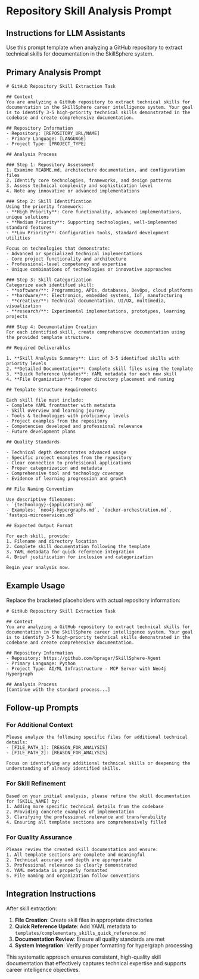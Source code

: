 # Repository Skill Analysis Prompt

## Instructions for LLM Assistants

Use this prompt template when analyzing a GitHub repository to extract technical skills for documentation in the SkillSphere system.

## Primary Analysis Prompt

```
# GitHub Repository Skill Extraction Task

## Context
You are analyzing a GitHub repository to extract technical skills for documentation in the SkillSphere career intelligence system. Your goal is to identify 3-5 high-priority technical skills demonstrated in the codebase and create comprehensive documentation.

## Repository Information
- Repository: [REPOSITORY_URL/NAME]
- Primary Language: [LANGUAGE]
- Project Type: [PROJECT_TYPE]

## Analysis Process

### Step 1: Repository Assessment
1. Examine README.md, architecture documentation, and configuration files
2. Identify core technologies, frameworks, and design patterns
3. Assess technical complexity and sophistication level
4. Note any innovative or advanced implementations

### Step 2: Skill Identification
Using the priority framework:
- **High Priority**: Core functionality, advanced implementations, unique solutions
- **Medium Priority**: Supporting technologies, well-implemented standard features
- **Low Priority**: Configuration tools, standard development utilities

Focus on technologies that demonstrate:
- Advanced or specialized technical implementations
- Core project functionality and architecture
- Professional-level competency and expertise
- Unique combinations of technologies or innovative approaches

### Step 3: Skill Categorization
Categorize each identified skill:
- **software/**: Programming, APIs, databases, DevOps, cloud platforms
- **hardware/**: Electronics, embedded systems, IoT, manufacturing
- **creative/**: Technical documentation, UI/UX, multimedia, visualization
- **research/**: Experimental implementations, prototypes, learning projects

### Step 4: Documentation Creation
For each identified skill, create comprehensive documentation using the provided template structure.

## Required Deliverables

1. **Skill Analysis Summary**: List of 3-5 identified skills with priority levels
2. **Detailed Documentation**: Complete skill files using the template
3. **Quick Reference Updates**: YAML metadata for each new skill
4. **File Organization**: Proper directory placement and naming

## Template Structure Requirements

Each skill file must include:
- Complete YAML frontmatter with metadata
- Skill overview and learning journey
- Tools & technologies with proficiency levels
- Project examples from the repository
- Competencies developed and professional relevance
- Future development plans

## Quality Standards

- Technical depth demonstrates advanced usage
- Specific project examples from the repository
- Clear connection to professional applications
- Proper categorization and metadata
- Comprehensive tool and technology coverage
- Evidence of learning progression and growth

## File Naming Convention

Use descriptive filenames:
- `{technology}-{application}.md`
- Examples: `neo4j-hypergraphs.md`, `docker-orchestration.md`, `fastapi-microservices.md`

## Expected Output Format

For each skill, provide:
1. Filename and directory location
2. Complete skill documentation following the template
3. YAML metadata for quick reference integration
4. Brief justification for inclusion and categorization

Begin your analysis now.
```

## Example Usage

Replace the bracketed placeholders with actual repository information:

```
# GitHub Repository Skill Extraction Task

## Context
You are analyzing a GitHub repository to extract technical skills for documentation in the SkillSphere career intelligence system. Your goal is to identify 3-5 high-priority technical skills demonstrated in the codebase and create comprehensive documentation.

## Repository Information
- Repository: https://github.com/bprager/SkillSphere-Agent
- Primary Language: Python
- Project Type: AI/ML Infrastructure - MCP Server with Neo4j Hypergraph

## Analysis Process
[Continue with the standard process...]
```

## Follow-up Prompts

### For Additional Context

```
Please analyze the following specific files for additional technical details:
- [FILE_PATH_1]: [REASON_FOR_ANALYSIS]
- [FILE_PATH_2]: [REASON_FOR_ANALYSIS]

Focus on identifying any additional technical skills or deepening the understanding of already identified skills.
```

### For Skill Refinement

```
Based on your initial analysis, please refine the skill documentation for [SKILL_NAME] by:
1. Adding more specific technical details from the codebase
2. Providing concrete examples of implementation
3. Clarifying the professional relevance and transferability
4. Ensuring all template sections are comprehensively filled
```

### For Quality Assurance

```
Please review the created skill documentation and ensure:
1. All template sections are complete and meaningful
2. Technical accuracy and depth are appropriate
3. Professional relevance is clearly demonstrated
4. YAML metadata is properly formatted
5. File naming and organization follow conventions
```

## Integration Instructions

After skill extraction:

1. **File Creation**: Create skill files in appropriate directories
2. **Quick Reference Update**: Add YAML metadata to `templates/complementary_skills_quick_reference.md`
3. **Documentation Review**: Ensure all quality standards are met
4. **System Integration**: Verify proper formatting for hypergraph processing

This systematic approach ensures consistent, high-quality skill documentation that effectively captures technical expertise and supports career intelligence objectives.
